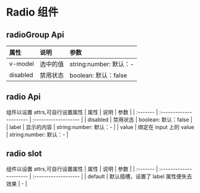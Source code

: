 # Radio 组件

<script setup>
  import demo from "./demo.vue"
  import preView from "@/components/preview/preview.vue"
</script>
<demo />
<pre-view compName="radio" vueFName="demo" />

## radioGroup Api

| 属性     | 说明     | 参数                   |
| :------- | :------- | :--------------------- |
| v-model  | 选中的值 | string:number: 默认：- |
| disabled | 禁用状态 | boolean: 默认：false   |

## radio Api

组件以设置 attrs,可自行设置属性
| 属性 | 说明 | 参数 |
| :------- | :---------------------- | :------------------- |
| disabled | 禁用状态 | boolean: 默认：false |
| label | 显示的内容 | string:number: 默认：- |
| value | 绑定在 input 上的 value | string:number: 默认：- |

## radio slot

组件以设置 attrs,可自行设置属性
| 属性 | 说明 | 参数 |
| :------- | :---------------------- | :------------------- |
| default | 默认插槽，设置了 label 属性便失去效果 | - |

